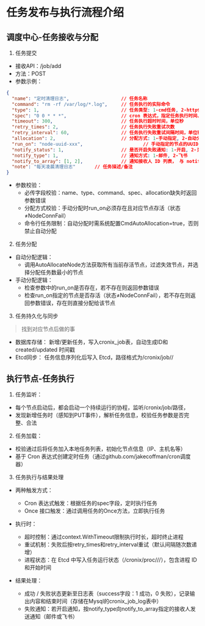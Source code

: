# 任务发布与执行流程介绍

## 调度中心-任务接收与分配

1. 任务提交
* 接收API：/job/add
* 方法：POST
* 参数示例：
```json
{
  "name": "定时清理日志",                   // 任务名称 
  "command": "rm -rf /var/log/*.log",     // 任务执行的实际命令
  "type": 1,                              // 任务类型: 1-cmd任务, 2-http任务
  "spec": "0 0 * * *",                    // cron 表达式，指定任务执行时间、间隔、次数等
  "timeout": 300,                         // 任务执行超时时间，单位秒
  "retry_times": 2,                       // 任务执行失败重试次数
  "retry_interval": 60,                   // 任务执行失败重试间隔时间，单位秒
  "allocation": 2,                        // 分配方式: 1-手动指定, 2-自动分配
  "run_on": "node-uuid-xxx",                      // 手动指定的节点的UUID，仅在allocation=1时生效
  "notify_status": 1,                     // 是否开启失败通知: 1-开启, 2-关闭
  "notify_type": 1,                       // 通知方式: 1-邮件, 2-飞书
  "notify_to_array": [1, 2],              // 通知接收人 ID 列表， 与 notify_type 相关
  "note": "每天凌晨清理日志"       // 任务描述/备注
}
```
* 参数校验：
  * 必传字段校验：name、type、command、spec、allocation缺失时返回参数错误
  * 分配方式校验：手动分配时run_on必须存在且对应节点存活（状态≠NodeConnFail）
  * 命令行任务限制：自动分配时需系统配置CmdAutoAllocation=true，否则禁止自动分配


2. 任务分配
* 自动分配逻辑：
    *  调用AutoAllocateNode方法获取所有当前存活节点，过滤失效节点，并选择分配任务数最小的节点
* 手动分配逻辑：
    * 检查参数中的run_on是否存在，若不存在则返回参数错误
    * 检查run_on指定的节点是否存活（状态≠NodeConnFail），若不存在则返回参数错误，存在则直接分配给该节点

3. 任务持久化与同步
> 找到对应节点后做的事
* 数据库存储：
    新增/更新任务，写入cronix_job表，自动生成ID和created/updated 时间戳
* Etcd同步：
    任务信息序列化后写入 Etcd，路径格式为/cronix/job/<nodeUUID>/<jobID>
 

## 执行节点-任务执行
1. 任务监听：
* 每个节点启动后，都会启动一个持续运行的协程，监听/cronix/job/<nodeUUID>路径，
* 发现新增任务时（感知到PUT事件），解析任务信息，校验任务参数是否完整、合法

2. 任务加载：
* 校验通过后将任务加入本地任务列表，初始化节点信息（IP、主机名等）
* 基于 Cron 表达式创建定时任务（通过github.com/jakecoffman/cron调度器）

3. 任务执行与结果处理
* 两种触发方式：
    * Cron 表达式触发：根据任务的spec字段，定时执行任务
    * Once 接口触发：通过调用任务的Once方法，立即执行任务

* 执行时：
    * 超时控制：通过context.WithTimeout限制执行时长，超时终止进程
    * 重试机制：失败后按retry_times和retry_interval重试（默认间隔随次数递增）
    * 进程状态：在 Etcd 中写入任务运行状态（/cronix/proc/<nodeUUID>/<jobID>/<pid>），包含进程 ID 和开始时间

* 结果处理：
    * 成功 / 失败状态更新至日志表（success字段：1 成功，0 失败），记录输出内容和结束时间（存储在Mysql的cronix_job_log表中）
    * 失败通知：若开启通知，按notify_type向notify_to_array指定的接收人发送通知（邮件或飞书）

